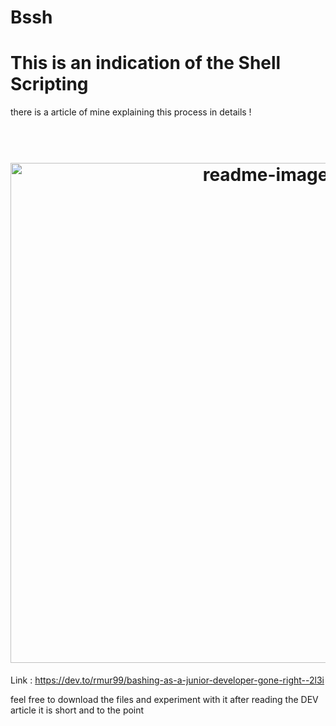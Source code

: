 # Bssh

<h1> This is an indication of the Shell Scripting </h1>

there is a article of mine explaining this process in details ! 

<h1 align="center">
  <br>
  <img src="https://github.com/RMUR99/Bash/assets/85951306/44df7ddb-1a82-46b2-a812-4bce52dca70e" alt="readme-image" width="800">
  <br>
</h1>



Link : https://dev.to/rmur99/bashing-as-a-junior-developer-gone-right--2l3i


feel free to download the files and experiment with it after reading the DEV article it is short and to the point 
